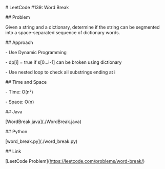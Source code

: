 \# LeetCode #139: Word Break



\## Problem

Given a string and a dictionary, determine if the string can be segmented into a space-separated sequence of dictionary words.



\## Approach

\- Use Dynamic Programming

\- dp\[i] = true if s\[0...i-1] can be broken using dictionary

\- Use nested loop to check all substrings ending at i



\## Time and Space

\- Time: O(n²)

\- Space: O(n)



\## Java

\[WordBreak.java](./WordBreak.java)



\## Python

\[word\_break.py](./word\_break.py)



\## Link

\[LeetCode Problem](https://leetcode.com/problems/word-break/)



